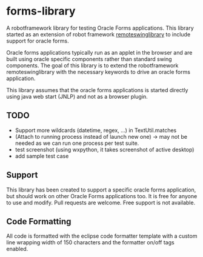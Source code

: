 # forms-library

A robotframework library for testing Oracle Forms applications.
This library started as an extension of robot framework [remoteswinglibrary](https://github.com/robotframework/remoteswinglibrary) to include support for oracle forms.

Oracle forms applications typically run as an applet in the browser and are built using oracle specific components rather than standard swing components.
The goal of this library is to extend the robotframework remoteswinglibrary with the necessary keywords to drive an oracle forms application.

This library assumes that the oracle forms applications is started directly using java web start (JNLP) and not as a browser plugin.


## TODO

* Support more wildcards (datetime, regex, ...) in TextUtil.matches
* (Attach to running process instead of launch new one) -> may not be needed as we can run one process per test suite.
* test screenshot (using wxpython, it takes screenshot of active desktop)
* add sample test case

## Support

This library has been created to support a specific oracle forms application, but should work on other Oracle Forms applications too. It is free for anyone to use and modify. Pull requests are welcome.
Free support is not available.

## Code Formatting

All code is formatted with the eclipse code formatter template with a custom line wrapping width of 150 characters and the formatter on/off tags enabled.